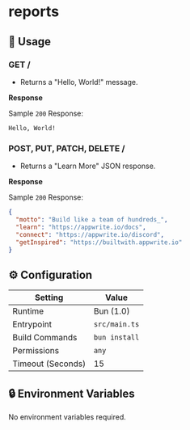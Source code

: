 # reports

## 🧰 Usage

### GET /

- Returns a "Hello, World!" message.

**Response**

Sample `200` Response:

```text
Hello, World!
```

### POST, PUT, PATCH, DELETE /

- Returns a "Learn More" JSON response.

**Response**

Sample `200` Response:

```json
{
  "motto": "Build like a team of hundreds_",
  "learn": "https://appwrite.io/docs",
  "connect": "https://appwrite.io/discord",
  "getInspired": "https://builtwith.appwrite.io"
}
```

## ⚙️ Configuration

| Setting           | Value         |
| ----------------- | ------------- |
| Runtime           | Bun (1.0)     |
| Entrypoint        | `src/main.ts` |
| Build Commands    | `bun install` |
| Permissions       | `any`         |
| Timeout (Seconds) | 15            |

## 🔒 Environment Variables

No environment variables required.
